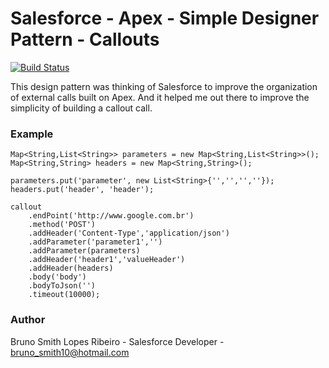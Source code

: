 # Salesforce - Apex - Simple Designer Pattern - Callouts

[![Build Status](https://travis-ci.org/joemccann/dillinger.svg?branch=master)](https://travis-ci.org/joemccann/dillinger)

This design pattern was thinking of Salesforce to improve the organization of external calls built on Apex. And it helped me out there to improve the simplicity of building a callout call.

### Example
```apex
Map<String,List<String>> parameters = new Map<String,List<String>>();
Map<String,String> headers = new Map<String,String>();

parameters.put('parameter', new List<String>{'','','',''});                
headers.put('header', 'header');

callout
    .endPoint('http://www.google.com.br')        	      
    .method('POST')            
    .addHeader('Content-Type','application/json')
    .addParameter('parameter1','')
    .addParameter(parameters)
    .addHeader('header1','valueHeader')
    .addHeader(headers)
    .body('body')
    .bodyToJson('')
    .timeout(10000);
```
### Author
Bruno Smith Lopes Ribeiro - Salesforce Developer - bruno_smith10@hotmail.com
